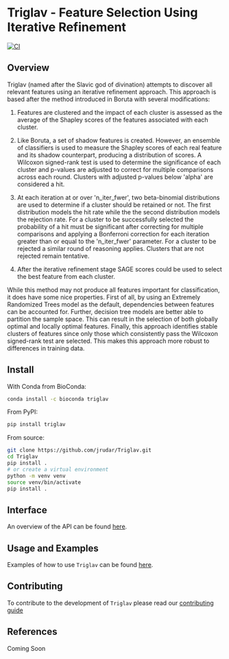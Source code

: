 # Triglav - Feature Selection Using Iterative Refinement

[![CI](https://github.com/jrudar/Triglav/actions/workflows/ci.yml/badge.svg)](https://github.com/jrudar/Triglav/actions/workflows/ci.yml)

## Overview

Triglav (named after the Slavic god of divination) attempts to discover
all relevant features using an iterative refinement approach. This
approach is based after the method introduced in Boruta with several
modifications:

1) Features are clustered and the impact of each cluster is assessed as
   the average of the Shapley scores of the features associated with
   each cluster.

2) Like Boruta, a set of shadow features is created. However, an ensemble
   of classifiers is used to measure the Shapley scores of each real feature 
   and its shadow counterpart, producing a distribution of scores. A Wilcoxon 
   signed-rank test is used to determine the significance of each cluster
   and p-values are adjusted to correct for multiple comparisons across each 
   round. Clusters with adjusted p-values below 'alpha' are considered a hit.

3) At each iteration at or over 'n_iter_fwer', two beta-binomial distributions 
   are used to determine if a cluster should be retained or not. The first
   distribution models the hit rate while the the second distribution models 
   the rejection rate. For a cluster to be successfully selected the probability 
   of a hit must be significant after correcting for multiple comparisons and
   applying a Bonferroni correction for each iteration greater than or equal
   to the 'n_iter_fwer' parameter. For a cluster to be rejected a similar round
   of reasoning applies. Clusters that are not rejected remain tentative.

4) After the iterative refinement stage SAGE scores could be used to select
   the best feature from each cluster.

While this method may not produce all features important for classification,
it does have some nice properties. First of all, by using an Extremely 
Randomized Trees model as the default, dependencies between features can be 
accounted for. Further, decision tree models are better able to partition 
the sample space. This can result in the selection of both globally optimal
and locally optimal features. Finally, this approach identifies stable clusters of 
features since only those which consistently pass the Wilcoxon signed-rank test 
are selected. This makes this approach more robust to differences in training
data.

## Install

With Conda from BioConda:

```bash
conda install -c bioconda triglav
```

From PyPI:

```bash
pip install triglav
```

From source:

```bash
git clone https://github.com/jrudar/Triglav.git
cd Triglav
pip install .
# or create a virtual environment
python -m venv venv
source venv/bin/activate
pip install .
```

## Interface

An overview of the API can be found [here](docs/API.md).

## Usage and Examples

Examples of how to use `Triglav` can be found [here](notebooks/README.md).

## Contributing

To contribute to the development of `Triglav` please read our [contributing guide](docs/CONTRIBUTING.md)

## References

Coming Soon

